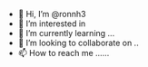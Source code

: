 - 👋 Hi, I’m @ronnh3 
- 👀 I’m interested in 
- 🌱 I’m currently learning ...
- 💞️ I’m looking to collaborate on ..
- 📫 How to reach me ......

<!---
ronnh3/ronnh3 is a ✨ special ✨ repository because its `README.md` (this file) appears on your GitHub profile.
You can click the Preview link to take a look at your changes.
--->
